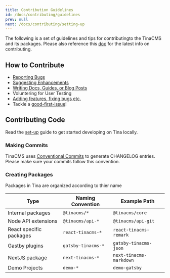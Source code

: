 ```yaml
---
title: Contribution Guidelines
id: /docs/contributing/guidelines
prev: null
next: /docs/contributing/setting-up
---
```


The following is a set of guidelines and tips for contributingto the TinaCMS and its packages. Please also reference this [doc](https://github.com/tinacms/tinacms/blob/master/CONTRIBUTING.md) for the latest info on contributing.

## How to Contribute

- [Reporting Bugs](https://github.com/tinacms/tinacms/issues)
- [Suggesting Enhancements](https://github.com/tinacms/tinacms/issues)
- [Writing Docs, Guides, or Blog Posts](https://github.com/tinacms/tinacms-site)
- Voluntering for User Testing
- [Adding features, fixing bugs etc.](https://github.com/tinacms/tinacms/issues)
- Tackle a [good-first-issue](https://github.com/tinacms/tinacms/issues?q=is%3Aissue+is%3Aopen+label%3A%22good+first+issue%22)!

## Contributing Code

Read the [set-up](/docs/contributing/setting-up) guide to get started developing on Tina locally.

### Making Commits

TinaCMS uses [Conventional Commits](https://www.conventionalcommits.org/en/v1.0.0-beta.4/) to generate CHANGELOG entries. Please make sure your commits follow this convention.

### Creating Packages

Packages in Tina are organized according to thier name

| Type                    | Naming Convention  | Example Path            |
| ----------------------- | ------------------ | ----------------------- |
| Internal packages       | `@tinacms/*`       | `@tinacms/core`         |
| Node API extensions     | `@tinacms/api-*`   | `@tinacms/api-git`      |
| React specific packages | `react-tinacms-*`  | `react-tinacms-remark`  |
| Gastby plugins          | `gatsby-tinacms-*` | `gatsby-tinacms-json`   |
| NextJS package          | `next-tinacms-*`   | `next-tinacms-markdown` |
| Demo Projects           | `demo-*`           | `demo-gatsby`           |


